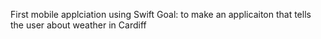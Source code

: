 

First mobile applciation using Swift
Goal: to make an applicaiton that tells the user about weather in Cardiff
